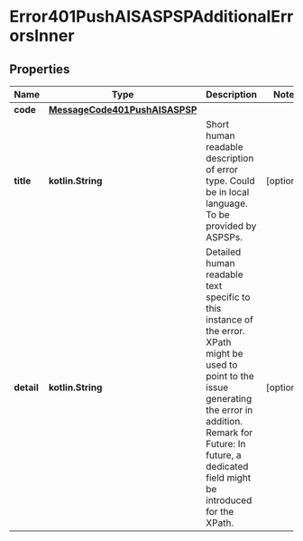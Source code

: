 
# Error401PushAISASPSPAdditionalErrorsInner

## Properties
Name | Type | Description | Notes
------------ | ------------- | ------------- | -------------
**code** | [**MessageCode401PushAISASPSP**](MessageCode401PushAISASPSP.md) |  | 
**title** | **kotlin.String** | Short human readable description of error type.  Could be in local language.  To be provided by ASPSPs.  |  [optional]
**detail** | **kotlin.String** | Detailed human readable text specific to this instance of the error.  XPath might be used to point to the issue generating the error in addition. Remark for Future: In future, a dedicated field might be introduced for the XPath.  |  [optional]



